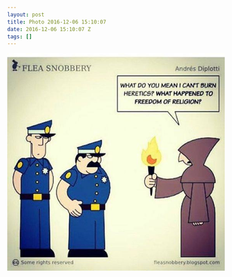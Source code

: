 ```yaml
---
layout: post
title: Photo 2016-12-06 15:10:07
date: 2016-12-06 15:10:07 Z
tags: []
---
```

![](/media/2016/12/154121253914.jpg)
